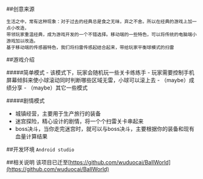 
##创意来源
  ```
  生活之中，常有这种现象：对于过去的经典总是食之无味，弃之不舍。所以在经典的游戏上加一点小改造，
  带领玩家重温经典，成为游戏开发的一个不错选择。移动端的一些特色，可以将传统的电脑端小游戏加以改造。
  基于移动端的传感器特色，我们将扫雷传感起结合起来，带给玩家平衡球模式的扫雷
  ```

##游戏介绍

#####简单模式
    - 该模式下，玩家会随机玩一些关卡练练手
    - 玩家需要控制手机屏幕倾斜来使小球滚动同时判断哪些区域无雷，小球可以滚上去
    - （maybe）成绩分享
    - （maybe）其它一些模式

#####剧情模式
  - 城镇经营，主要用于生产旅行的装备
  - 迷宫探险，精心设计的剧情，将一个个扫雷关卡串起来
  - boss决斗，当你走完迷宫时，就可以与boss决斗，主要根据你的装备和现有血量计算结果

##开发环境
  `Android studio`
  
##相关说明
  该项目已迁至[https://github.com/wuduocai/BallWorld](https://github.com/wuduocai/BallWorld)
